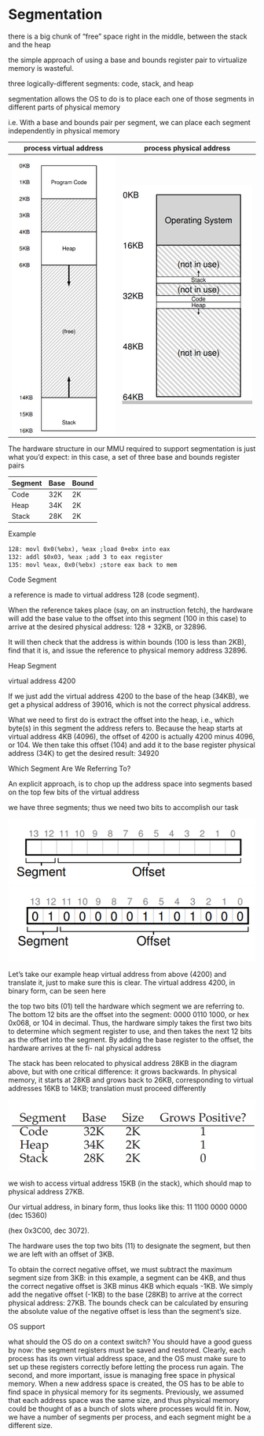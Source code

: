 # Segmentation

there is a big chunk of “free” space right in the middle, between the stack
and the heap

the simple approach of using a base and bounds
register pair to virtualize memory is wasteful.

 three logically-different segments: code, stack,
and heap

segmentation allows the OS to do is to place each one
of those segments in different parts of physical memory

i.e.  With a base and bounds pair
     per segment, we can place each segment independently in physical memory
     
process virtual address | process physical address
:------------: | :-------------:
![](process-address5.png) | ![](process-address4.png)

The hardware structure in our MMU required to support segmentation
is just what you’d expect: in this case, a set of three base and bounds
register pairs

Segment | Base | Bound
--- | --- | ---
Code |32K| 2K
Heap |34K |2K
Stack |28K |2K

Example

```$xslt
128: movl 0x0(%ebx), %eax ;load 0+ebx into eax
132: addl $0x03, %eax ;add 3 to eax register
135: movl %eax, 0x0(%ebx) ;store eax back to mem
```

Code Segment

a reference is made to virtual address 128 (code segment). 

When the reference takes place (say, on an instruction fetch), 
the hardware will add the base value to the offset into this segment (100 in
this case) to arrive at the desired physical address: 128 + 32KB, or 32896.

It will then check that the address is within bounds (100 is less than 2KB),
find that it is, and issue the reference to physical memory address 32896.

Heap Segment

virtual address 4200 

If we just add the virtual address 4200 to the base of the heap (34KB), 
we get a physical address of 39016, which is not the correct physical address. 

What we need to first do is extract the offset into the heap, 
i.e., which byte(s) in this segment the address refers to. 
Because the heap starts at virtual address 4KB (4096), the offset of 4200 is actually
4200 minus 4096, or 104. We then take this offset (104) and add it to the
base register physical address (34K) to get the desired result: 34920

Which Segment Are We Referring To?

An explicit approach,
is to chop up the address space into segments based on the top few bits
of the virtual address

we have three segments; thus we need two
bits to accomplish our task

![](process-address6.png)
![](process-address7.png)

Let’s take our example heap
virtual address from above (4200) and translate it, just to make sure this
is clear. The virtual address 4200, in binary form, can be seen here

the top two bits (01) tell the hardware
which segment we are referring to. The bottom 12 bits are the offset into
the segment: 0000 0110 1000, or hex 0x068, or 104 in decimal. Thus, the
hardware simply takes the first two bits to determine which segment register
to use, and then takes the next 12 bits as the offset into the segment.
By adding the base register to the offset, the hardware arrives at the fi-
nal physical address

The stack has been relocated to physical address 28KB in the diagram
above, but with one critical difference: it grows backwards. In physical
memory, it starts at 28KB and grows back to 26KB, corresponding to
virtual addresses 16KB to 14KB; translation must proceed differently

![](process-address8.png)

we wish to access virtual address 15KB (in the stack), which should map to physical address 27KB. 

Our virtual address, in binary form, thus looks like this: 11 1100 0000 0000 (dec 15360)

(hex 0x3C00, dec 3072).

The hardware uses the top two bits (11) to designate the segment, but then we are left with an offset of 3KB. 

To obtain the correct negative offset, we must
subtract the maximum segment size from 3KB: in this example, a segment
can be 4KB, and thus the correct negative offset is 3KB minus 4KB
which equals -1KB. We simply add the negative offset (-1KB) to the base
(28KB) to arrive at the correct physical address: 27KB. The bounds check
can be calculated by ensuring the absolute value of the negative offset is
less than the segment’s size.

OS support

what should the OS do on a context switch? You should have a good
guess by now: the segment registers must be saved and restored. Clearly,
each process has its own virtual address space, and the OS must make
sure to set up these registers correctly before letting the process run again.
The second, and more important, issue is managing free space in physical
memory. When a new address space is created, the OS has to be
able to find space in physical memory for its segments. Previously, we
assumed that each address space was the same size, and thus physical
memory could be thought of as a bunch of slots where processes would
fit in. Now, we have a number of segments per process, and each segment
might be a different size.

